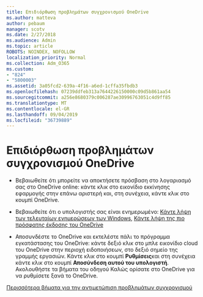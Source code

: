 ```yaml
---
title: Επιδιόρθωση προβλημάτων συγχρονισμού OneDrive
ms.author: matteva
author: pebaum
manager: scotv
ms.date: 2/27/2018
ms.audience: Admin
ms.topic: article
ROBOTS: NOINDEX, NOFOLLOW
localization_priority: Normal
ms.collection: Adm_O365
ms.custom:
- "824"
- "5800003"
ms.assetid: 3a05fcd2-639a-4f16-a6ed-1cffa35fbdb3
ms.openlocfilehash: 07239ddfeb313a7644226150000c09d5b861aa54
ms.sourcegitcommit: a256e8680379c006287ae30996763051c4d9ff85
ms.translationtype: MT
ms.contentlocale: el-GR
ms.lasthandoff: 09/04/2019
ms.locfileid: "36739889"
---
```

# <a name="fix-onedrive-sync-problems"></a>Επιδιόρθωση προβλημάτων συγχρονισμού OneDrive

- Βεβαιωθείτε ότι μπορείτε να αποκτήσετε πρόσβαση στο λογαριασμό σας στο OneDrive online: κάντε κλικ στο εικονίδιο εκκίνησης εφαρμογής στην επάνω αριστερή και, στη συνέχεια, κάντε κλικ στο κουμπί OneDrive.
    
- Βεβαιωθείτε ότι ο υπολογιστής σας είναι ενημερωμένο: [Κάντε λήψη των τελευταίων ενημερώσεων των Windows](http://go.microsoft.com/fwlink/p/?LinkId=825773), [Κάντε λήψη της πιο πρόσφατης έκδοσης του OneDrive](https://go.microsoft.com/fwlink/p/?linkid=844652)
    
- Αποσυνδέστε το OneDrive και εκτελέστε πάλι το πρόγραμμα εγκατάστασης του OneDrive: κάντε δεξιό κλικ στο μπλε εικονίδιο cloud του OneDrive στην περιοχή ειδοποιήσεων, στο δεξιό σημείο της γραμμής εργασιών. Κάντε κλικ στο κουμπί **Ρυθμίσεις**και στη συνέχεια κάντε κλικ στο κουμπί **Αποσύνδεση αυτού του υπολογιστή**. Ακολουθήστε τα βήματα του οδηγού Καλώς ορίσατε στο OneDrive για να ρυθμίσετε ξανά το OneDrive.
    
[Περισσότερα βήματα για την αντιμετώπιση προβλημάτων συγχρονισμού](https://support.office.com/article/fix-onedrive-for-business-sync-problems-207e983e-146d-404c-a994-672ef29e1f90)
  

